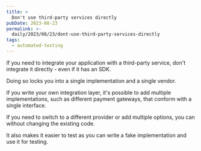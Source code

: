 ```yaml
---
title: >
  Don't use third-party services directly
pubDate: 2023-08-23
permalink: >-
  daily/2023/08/23/dont-use-third-party-services-directly
tags:
  - automated-testing
---
```


If you need to integrate your application with a third-party service, don't integrate it directly - even if it has an SDK.

Doing so locks you into a single implementation and a single vendor.

If you write your own integration layer, it's possible to add multiple implementations, such as different payment gateways, that conform with a single interface.

If you need to switch to a different provider or add multiple options, you can without changing the existing code.

It also makes it easier to test as you can write a fake implementation and use it for testing.
